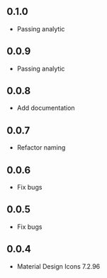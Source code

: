 ## 0.1.0

* Passing analytic

## 0.0.9

* Passing analytic

## 0.0.8

* Add documentation

## 0.0.7

* Refactor naming

## 0.0.6

* Fix bugs

## 0.0.5

* Fix bugs

## 0.0.4

* Material Design Icons 7.2.96
